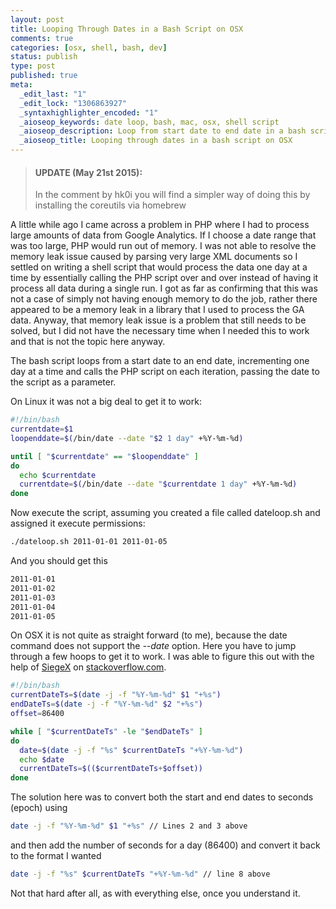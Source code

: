 ```yaml
---
layout: post
title: Looping Through Dates in a Bash Script on OSX
comments: true
categories: [osx, shell, bash, dev]
status: publish
type: post
published: true
meta: 
  _edit_last: "1"
  _edit_lock: "1306863927"
  _syntaxhighlighter_encoded: "1"
  _aioseop_keywords: date loop, bash, mac, osx, shell script
  _aioseop_description: Loop from start date to end date in a bash script on OSX by converting the dates to epoc and then back to a string date value.
  _aioseop_title: Looping through dates in a bash script on OSX
---
```

>#### UPDATE (May 21st 2015):
>In the comment by hk0i you will find a simpler way of doing this by installing the coreutils via homebrew

A little while ago I came across a problem in PHP where I had to process large amounts of data from Google Analytics. If I choose a date range that was too large, PHP would run out of memory. I was not able to resolve the memory leak issue caused by parsing very large XML documents so I settled on writing a shell script that would process the data one day at a time by essentially calling the PHP script over and over instead of having it process all data during a single run. I got as far as confirming that this was not a case of simply not having enough memory to do the job, rather there appeared to be a memory leak in a library that I used to process the GA data.<!--more-->
Anyway, that memory leak issue is a problem that still needs to be solved, but I did not have the necessary time when I needed this to work and that is not the topic here anyway.

The bash script loops from a start date to an end date, incrementing one day at a time and calls the PHP script on each iteration, passing the date to the script as a parameter.

On Linux it was not a big deal to get it to work:

``` bash
#!/bin/bash
currentdate=$1
loopenddate=$(/bin/date --date "$2 1 day" +%Y-%m-%d)

until [ "$currentdate" == "$loopenddate" ]
do
  echo $currentdate
  currentdate=$(/bin/date --date "$currentdate 1 day" +%Y-%m-%d)
done
```

Now execute the script, assuming you created a file called dateloop.sh and assigned it execute permissions:

``` bash
./dateloop.sh 2011-01-01 2011-01-05
```

And you should get this

``` bash
2011-01-01
2011-01-02
2011-01-03
2011-01-04
2011-01-05
```

On OSX it is not quite as straight forward (to me), because the date command does not support the <em>&#45;&#45;date</em> option. Here you have to jump through a few hoops to get it to work. I was able to figure this out with the help of <a href="http://stackoverflow.com/users/207248/siegex">SiegeX</a> on <a href="http://stackoverflow.com/questions/4434782/loop-from-start-date-to-end-date-in-mac-os-x-shell-script">stackoverflow.com</a>.

``` bash
#!/bin/bash
currentDateTs=$(date -j -f "%Y-%m-%d" $1 "+%s")
endDateTs=$(date -j -f "%Y-%m-%d" $2 "+%s")
offset=86400

while [ "$currentDateTs" -le "$endDateTs" ]
do
  date=$(date -j -f "%s" $currentDateTs "+%Y-%m-%d")
  echo $date
  currentDateTs=$(($currentDateTs+$offset))
done
```

The solution here was to convert both the start and end dates to seconds (epoch) using

``` bash
date -j -f "%Y-%m-%d" $1 "+%s" // Lines 2 and 3 above
```

and then add the number of seconds for a day (86400) and convert it back to the format I wanted

``` bash
date -j -f "%s" $currentDateTs "+%Y-%m-%d" // line 8 above
```

Not that hard after all, as with everything else, once you understand it.

